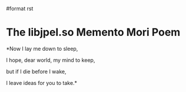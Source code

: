 \#format rst

The libjpel.so Memento Mori Poem
================================

\*Now I lay me down to sleep,

I hope, dear world, my mind to keep,

but if I die before I wake,

I leave ideas for you to take.\*
